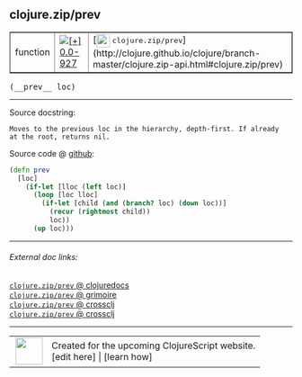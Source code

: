 ## clojure.zip/prev



 <table border="1">
<tr>
<td>function</td>
<td><a href="https://github.com/cljsinfo/cljs-api-docs/tree/0.0-927"><img valign="middle" alt="[+] 0.0-927" title="Added in 0.0-927" src="https://img.shields.io/badge/+-0.0--927-lightgrey.svg"></a> </td>
<td>
[<img height="24px" valign="middle" src="http://i.imgur.com/1GjPKvB.png"> <samp>clojure.zip/prev</samp>](http://clojure.github.io/clojure/branch-master/clojure.zip-api.html#clojure.zip/prev)
</td>
</tr>
</table>


 <samp>
(__prev__ loc)<br>
</samp>

---





Source docstring:

```
Moves to the previous loc in the hierarchy, depth-first. If already
at the root, returns nil.
```


Source code @ [github](https://github.com/clojure/clojurescript/blob/r1450/src/cljs/clojure/zip.cljs#L221-L230):

```clj
(defn prev
  [loc]
    (if-let [lloc (left loc)]
      (loop [loc lloc]
        (if-let [child (and (branch? loc) (down loc))]
          (recur (rightmost child))
          loc))
      (up loc)))
```

<!--
Repo - tag - source tree - lines:

 <pre>
clojurescript @ r1450
└── src
    └── cljs
        └── clojure
            └── <ins>[zip.cljs:221-230](https://github.com/clojure/clojurescript/blob/r1450/src/cljs/clojure/zip.cljs#L221-L230)</ins>
</pre>

-->

---



###### External doc links:

[`clojure.zip/prev` @ clojuredocs](http://clojuredocs.org/clojure.zip/prev)<br>
[`clojure.zip/prev` @ grimoire](http://conj.io/store/v1/org.clojure/clojure/1.7.0-beta3/clj/clojure.zip/prev/)<br>
[`clojure.zip/prev` @ crossclj](http://crossclj.info/fun/clojure.zip/prev.html)<br>
[`clojure.zip/prev` @ crossclj](http://crossclj.info/fun/clojure.zip.cljs/prev.html)<br>

---

 <table>
<tr><td>
<img valign="middle" align="right" width="48px" src="http://i.imgur.com/Hi20huC.png">
</td><td>
Created for the upcoming ClojureScript website.<br>
[edit here] | [learn how]
</td></tr></table>

[edit here]:https://github.com/cljsinfo/cljs-api-docs/blob/master/cljsdoc/clojure.zip_prev.cljsdoc
[learn how]:https://github.com/cljsinfo/cljs-api-docs/wiki/cljsdoc-files

<!--

This information was too distracting to show to readers, but I'll leave it
commented here since it is helpful to:

- pretty-print the data used to generate this document
- and show how to retrieve that data



The API data for this symbol:

```clj
{:ns "clojure.zip",
 :name "prev",
 :signature ["[loc]"],
 :history [["+" "0.0-927"]],
 :type "function",
 :full-name-encode "clojure.zip_prev",
 :source {:code "(defn prev\n  [loc]\n    (if-let [lloc (left loc)]\n      (loop [loc lloc]\n        (if-let [child (and (branch? loc) (down loc))]\n          (recur (rightmost child))\n          loc))\n      (up loc)))",
          :title "Source code",
          :repo "clojurescript",
          :tag "r1450",
          :filename "src/cljs/clojure/zip.cljs",
          :lines [221 230]},
 :full-name "clojure.zip/prev",
 :clj-symbol "clojure.zip/prev",
 :docstring "Moves to the previous loc in the hierarchy, depth-first. If already\nat the root, returns nil."}

```

Retrieve the API data for this symbol:

```clj
;; from Clojure REPL
(require '[clojure.edn :as edn])
(-> (slurp "https://raw.githubusercontent.com/cljsinfo/cljs-api-docs/catalog/cljs-api.edn")
    (edn/read-string)
    (get-in [:symbols "clojure.zip/prev"]))
```

-->
